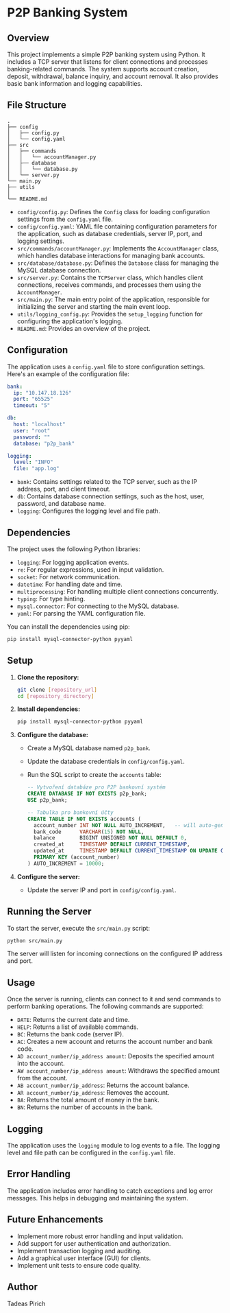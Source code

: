 
# P2P Banking System

## Overview

This project implements a simple P2P banking system using Python. It includes a TCP server that listens for client connections and processes banking-related commands. The system supports account creation, deposit, withdrawal, balance inquiry, and account removal. It also provides basic bank information and logging capabilities.

## File Structure

```
.
├── config
│   ├── config.py
│   └── config.yaml
├── src
│   ├── commands
│   │   └── accountManager.py
│   ├── database
│   │   └── database.py
│   └── server.py
└── main.py
├── utils
│   
└── README.md
```

*   `config/config.py`: Defines the `Config` class for loading configuration settings from the `config.yaml` file.
*   `config/config.yaml`: YAML file containing configuration parameters for the application, such as database credentials, server IP, port, and logging settings.
*   `src/commands/accountManager.py`: Implements the `AccountManager` class, which handles database interactions for managing bank accounts.
*   `src/database/database.py`: Defines the `Database` class for managing the MySQL database connection.
*   `src/server.py`: Contains the `TCPServer` class, which handles client connections, receives commands, and processes them using the `AccountManager`.
*   `src/main.py`: The main entry point of the application, responsible for initializing the server and starting the main event loop.
*   `utils/logging_config.py`: Provides the `setup_logging` function for configuring the application's logging.
*   `README.md`: Provides an overview of the project.

## Configuration

The application uses a `config.yaml` file to store configuration settings. Here's an example of the configuration file:

```yaml
bank:
  ip: "10.147.18.126"
  port: "65525"
  timeout: "5"

db:
  host: "localhost"
  user: "root"
  password: ""
  database: "p2p_bank"

logging:
  level: "INFO"
  file: "app.log"
```

*   `bank`: Contains settings related to the TCP server, such as the IP address, port, and client timeout.
*   `db`: Contains database connection settings, such as the host, user, password, and database name.
*   `logging`: Configures the logging level and file path.

## Dependencies

The project uses the following Python libraries:

*   `logging`: For logging application events.
*   `re`: For regular expressions, used in input validation.
*   `socket`: For network communication.
*   `datetime`: For handling date and time.
*   `multiprocessing`: For handling multiple client connections concurrently.
*   `typing`: For type hinting.
*   `mysql.connector`: For connecting to the MySQL database.
*   `yaml`: For parsing the YAML configuration file.

You can install the dependencies using pip:

```bash
pip install mysql-connector-python pyyaml
```

## Setup

1.  **Clone the repository:**

    ```bash
    git clone [repository_url]
    cd [repository_directory]
    ```

2.  **Install dependencies:**

    ```bash
    pip install mysql-connector-python pyyaml
    ```

3.  **Configure the database:**

    *   Create a MySQL database named `p2p_bank`.
    *   Update the database credentials in `config/config.yaml`.
    *   Run the SQL script to create the `accounts` table:

        ```sql
        -- Vytvoření databáze pro P2P bankovní systém
        CREATE DATABASE IF NOT EXISTS p2p_bank;
        USE p2p_bank;

        -- Tabulka pro bankovní účty
        CREATE TABLE IF NOT EXISTS accounts (
          account_number INT NOT NULL AUTO_INCREMENT,   -- will auto-generate value
          bank_code      VARCHAR(15) NOT NULL,
          balance        BIGINT UNSIGNED NOT NULL DEFAULT 0,
          created_at     TIMESTAMP DEFAULT CURRENT_TIMESTAMP,
          updated_at     TIMESTAMP DEFAULT CURRENT_TIMESTAMP ON UPDATE CURRENT_TIMESTAMP,
          PRIMARY KEY (account_number)
        ) AUTO_INCREMENT = 10000;
        ```

4.  **Configure the server:**

    *   Update the server IP and port in `config/config.yaml`.

## Running the Server

To start the server, execute the `src/main.py` script:

```bash
python src/main.py
```

The server will listen for incoming connections on the configured IP address and port.

## Usage

Once the server is running, clients can connect to it and send commands to perform banking operations. The following commands are supported:

*   `DATE`: Returns the current date and time.
*   `HELP`: Returns a list of available commands.
*   `BC`: Returns the bank code (server IP).
*   `AC`: Creates a new account and returns the account number and bank code.
*   `AD account_number/ip_address amount`: Deposits the specified amount into the account.
*   `AW account_number/ip_address amount`: Withdraws the specified amount from the account.
*   `AB account_number/ip_address`: Returns the account balance.
*   `AR account_number/ip_address`: Removes the account.
*   `BA`: Returns the total amount of money in the bank.
*   `BN`: Returns the number of accounts in the bank.

## Logging

The application uses the `logging` module to log events to a file. The logging level and file path can be configured in the `config.yaml` file.

## Error Handling

The application includes error handling to catch exceptions and log error messages. This helps in debugging and maintaining the system.

## Future Enhancements

*   Implement more robust error handling and input validation.
*   Add support for user authentication and authorization.
*   Implement transaction logging and auditing.
*   Add a graphical user interface (GUI) for clients.
*   Implement unit tests to ensure code quality.

## Author

Tadeas Pirich
```

